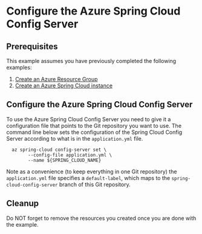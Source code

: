 
# Configure the Azure Spring Cloud Config Server

## Prerequisites

This example assumes you have previously completed the following examples:

1. [Create an Azure Resource Group](../../group/create/)
1. [Create an Azure Spring Cloud instance](../create/)

## Configure the Azure Spring Cloud Config Server

To use the Azure Spring Cloud Config Server you need to give it a configuration
file that points to the Git repository you want to use. The command line below
sets the configuration of the Spring Cloud Config Server according to what is in
the `application.yml` file.

```shell
  az spring-cloud config-server set \
        --config-file application.yml \
        --name ${SPRING_CLOUD_NAME}
```

Note as a convenience (to keep everything in one Git repository) the `application.yml`
file specifies a `default-label`, which maps to the `spring-cloud-config-server`
branch of this Git repository.

## Cleanup

Do NOT forget to remove the resources you created once you are done with the example.
